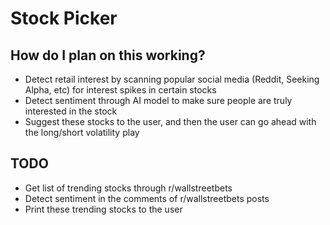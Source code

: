 # Stock Picker

## How do I plan on this working?
- Detect retail interest by scanning popular social media (Reddit, Seeking Alpha, etc) for interest spikes in certain stocks
- Detect sentiment through AI model to make sure people are truly interested in the stock
- Suggest these stocks to the user, and then the user can go ahead with the long/short volatility play

## TODO
- Get list of trending stocks through r/wallstreetbets
- Detect sentiment in the comments of r/wallstreetbets posts
- Print these trending stocks to the user
